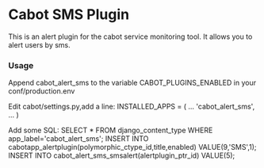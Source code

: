 Cabot SMS Plugin
=====
This is an alert plugin for the cabot service monitoring tool. It allows you to alert users by sms.

### Usage
Append cabot_alert_sms to the variable CABOT_PLUGINS_ENABLED in your conf/production.env

Edit cabot/settings.py,add a line:
    INSTALLED_APPS = (
	    ...
		'cabot_alert_sms',
		...
		)

Add some SQL:
	SELECT * FROM django_content_type WHERE app_label='cabot_alert_sms';
	INSERT INTO cabotapp_alertplugin(polymorphic_ctype_id,title,enabled) VALUE(9,'SMS',1);
	INSERT INTO cabot_alert_sms_smsalert(alertplugin_ptr_id) VALUE(5);

